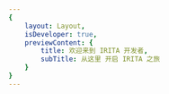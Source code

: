 ```yaml
---
{
    layout: Layout,
    isDeveloper: true,
    previewContent: {
        title: 欢迎来到 IRITA 开发者,
        subTitle: 从这里 开启 IRITA 之旅
    }
}
---
```

